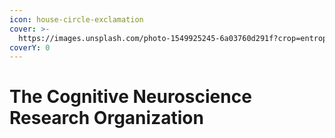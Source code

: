 ```yaml
---
icon: house-circle-exclamation
cover: >-
  https://images.unsplash.com/photo-1549925245-6a03760d291f?crop=entropy&cs=srgb&fm=jpg&ixid=M3wxOTcwMjR8MHwxfHNlYXJjaHwyfHxOZXVyb3NjaWVuY2V8ZW58MHx8fHwxNzQxMzI5NjM0fDA&ixlib=rb-4.0.3&q=85
coverY: 0
---
```


# The Cognitive Neuroscience Research Organization

